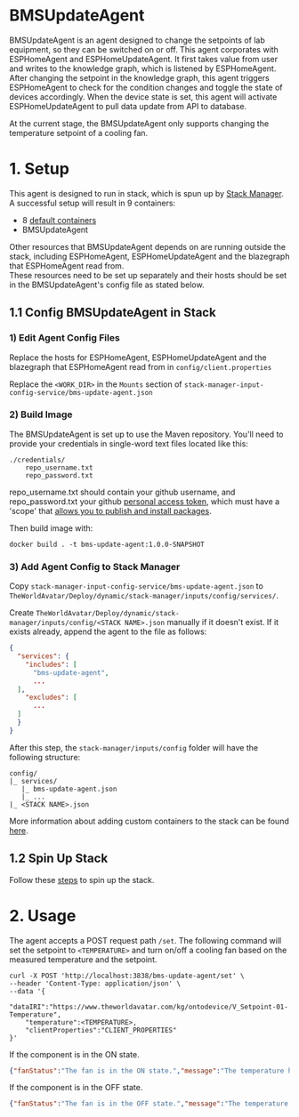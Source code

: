 # BMSUpdateAgent
[comment]: # (TODO: update the description if functionalities increased)
BMSUpdateAgent is an agent designed to change the setpoints of lab equipment, so they can be switched on or off. 
This agent corporates with ESPHomeAgent and ESPHomeUpdateAgent.
It first takes value from user and writes to the knowledge graph, which is listened by ESPHomeAgent. After changing the setpoint in the knowledge graph, this agent triggers ESPHomeAgent to check for the condition changes and toggle the state of devices accordingly. 
When the device state is set, this agent will activate ESPHomeUpdateAgent to pull data update from API to database.

At the current stage, the BMSUpdateAgent only supports changing the temperature setpoint of a cooling fan. 

# 1. Setup
This agent is designed to run in stack, which is spun up by [Stack Manager](https://github.com/cambridge-cares/TheWorldAvatar/tree/main/Deploy/stacks/dynamic/stack-manager).
A successful setup will result in 9 containers:
- 8 [default containers](https://github.com/cambridge-cares/TheWorldAvatar/tree/main/Deploy/stacks/dynamic/stack-manager#spinning-up-a-stack)
- BMSUpdateAgent

Other resources that BMSUpdateAgent depends on are running outside the stack, including ESPHomeAgent, ESPHomeUpdateAgent and the blazegraph that ESPHomeAgent read from.  
These resources need to be set up separately and their hosts should be set in the BMSUpdateAgent's config file as stated below. 

## 1.1 Config BMSUpdateAgent in Stack
### 1) Edit Agent Config Files
Replace the hosts for ESPHomeAgent, ESPHomeUpdateAgent and the blazegraph that ESPHomeAgent read from in `config/client.properties`

Replace the `<WORK_DIR>` in the `Mounts` section of `stack-manager-input-config-service/bms-update-agent.json`

### 2) Build Image
[comment]: # (TODO: the image is supposed to be pushed to the registry)
The BMSUpdateAgent is set up to use the Maven repository. You'll need to provide your credentials in single-word text files located like this:
```
./credentials/
    repo_username.txt
    repo_password.txt
```
repo_username.txt should contain your github username, and repo_password.txt your github [personal access token](https://docs.github.com/en/github/authenticating-to-github/creating-a-personal-access-token),
which must have a 'scope' that [allows you to publish and install packages](https://docs.github.com/en/packages/working-with-a-github-packages-registry/working-with-the-apache-maven-registry#authenticating-to-github-packages).

Then build image with:
```
docker build . -t bms-update-agent:1.0.0-SNAPSHOT
```

### 3) Add Agent Config to Stack Manager
Copy `stack-manager-input-config-service/bms-update-agent.json` to `TheWorldAvatar/Deploy/dynamic/stack-manager/inputs/config/services/`.

Create `TheWorldAvatar/Deploy/dynamic/stack-manager/inputs/config/<STACK NAME>.json` manually if it doesn't exist. If it exists already, append the agent to the file as follows:
```json
{
  "services": {
    "includes": [
      "bms-update-agent",
      ...
  ],
    "excludes": [
      ...
  ]
  }
}
```

After this step, the `stack-manager/inputs/config` folder will have the following structure:
```
config/
|_ services/
   |_ bms-update-agent.json
   |_ ...
|_ <STACK NAME>.json
```
More information about adding custom containers to the stack can be found [here](https://github.com/cambridge-cares/TheWorldAvatar/tree/main/Deploy/stacks/dynamic/stack-manager#adding-custom-containers).

## 1.2 Spin Up Stack
Follow these [steps](https://github.com/cambridge-cares/TheWorldAvatar/tree/main/Deploy/stacks/dynamic/stack-manager#spinning-up-a-stack) to spin up the stack.

# 2. Usage
The agent accepts a POST request path `/set`. The following command will set the setpoint to `<TEMPERATURE>` and turn on/off a cooling fan based on the measured temperature and the setpoint.
```
curl -X POST 'http://localhost:3838/bms-update-agent/set' \
--header 'Content-Type: application/json' \
--data '{
    "dataIRI":"https://www.theworldavatar.com/kg/ontodevice/V_Setpoint-01-Temperature",
    "temperature":<TEMPERATURE>,
    "clientProperties":"CLIENT_PROPERTIES"
}'
```
If the component is in the ON state.
```json
{"fanStatus":"The fan is in the ON state.","message":"The temperature has been set to <TEMPERATURE>"}
```

If the component is in the OFF state.
```json
{"fanStatus":"The fan is in the OFF state.","message":"The temperature has been set to <TEMPERATURE>"}
```